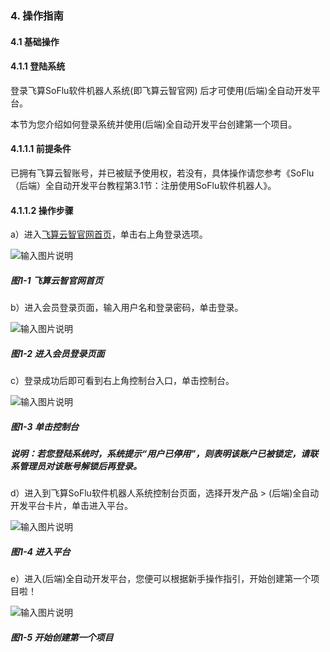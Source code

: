 ### 4. 操作指南

#### 4.1 基础操作

#### 4.1.1 登陆系统

登录飞算SoFlu软件机器人系统(即飞算云智官网) 后才可使用(后端)全自动开发平台。

本节为您介绍如何登录系统并使用(后端)全自动开发平台创建第一个项目。

#### 4.1.1.1 前提条件

已拥有飞算云智账号，并已被赋予使用权，若没有，具体操作请您参考《SoFlu（后端）全自动开发平台教程第3.1节：注册使用SoFlu软件机器人》。

#### 4.1.1.2 操作步骤

a）进入[飞算云智官网首页](https://www.feisuanyz.com/)，单击右上角登录选项。

![输入图片说明](../../../../images/SoFlu%EF%BC%88%E5%90%8E%E7%AB%AF%EF%BC%89%E5%BC%80%E5%8F%91%E5%B9%B3%E5%8F%B0/1.%20%E6%9C%80%E6%96%B0%E7%89%88%E6%9C%AC%20-%20%E6%9B%B4%E6%96%B0%E6%97%A5%E6%9C%9F%20-%202022.10.08/4.%20%E6%93%8D%E4%BD%9C%E6%8C%87%E5%8D%97/1.%20%E5%9F%BA%E7%A1%80%E6%93%8D%E4%BD%9C/image.png)

##### 图1-1 飞算云智官网首页

b）进入会员登录页面，输入用户名和登录密码，单击登录。

![输入图片说明](../../../../images/SoFlu%EF%BC%88%E5%90%8E%E7%AB%AF%EF%BC%89%E5%BC%80%E5%8F%91%E5%B9%B3%E5%8F%B0/1.%20%E6%9C%80%E6%96%B0%E7%89%88%E6%9C%AC%20-%20%E6%9B%B4%E6%96%B0%E6%97%A5%E6%9C%9F%20-%202022.10.08/4.%20%E6%93%8D%E4%BD%9C%E6%8C%87%E5%8D%97/1.%20%E5%9F%BA%E7%A1%80%E6%93%8D%E4%BD%9C/1-2.png)

##### 图1-2 进入会员登录页面

c）登录成功后即可看到右上角控制台入口，单击控制台。

![输入图片说明](../../../../images/SoFlu%EF%BC%88%E5%90%8E%E7%AB%AF%EF%BC%89%E5%BC%80%E5%8F%91%E5%B9%B3%E5%8F%B0/1.%20%E6%9C%80%E6%96%B0%E7%89%88%E6%9C%AC%20-%20%E6%9B%B4%E6%96%B0%E6%97%A5%E6%9C%9F%20-%202022.10.08/4.%20%E6%93%8D%E4%BD%9C%E6%8C%87%E5%8D%97/1.%20%E5%9F%BA%E7%A1%80%E6%93%8D%E4%BD%9C/1-3.png)

##### 图1-3 单击控制台

##### 说明：若您登陆系统时，系统提示“用户已停用”，则表明该账户已被锁定，请联系管理员对该账号解锁后再登录。

d）进入到飞算SoFlu软件机器人系统控制台页面，选择开发产品 > (后端)全自动开发平台卡片，单击进入平台。

![输入图片说明](../../../../images/SoFlu%EF%BC%88%E5%90%8E%E7%AB%AF%EF%BC%89%E5%BC%80%E5%8F%91%E5%B9%B3%E5%8F%B0/1.%20%E6%9C%80%E6%96%B0%E7%89%88%E6%9C%AC%20-%20%E6%9B%B4%E6%96%B0%E6%97%A5%E6%9C%9F%20-%202022.10.08/4.%20%E6%93%8D%E4%BD%9C%E6%8C%87%E5%8D%97/1.%20%E5%9F%BA%E7%A1%80%E6%93%8D%E4%BD%9C/1-4.png)

##### 图1-4 进入平台

e）进入(后端)全自动开发平台，您便可以根据新手操作指引，开始创建第一个项目啦！

![输入图片说明](../../../../images/SoFlu%EF%BC%88%E5%90%8E%E7%AB%AF%EF%BC%89%E5%BC%80%E5%8F%91%E5%B9%B3%E5%8F%B0/1.%20%E6%9C%80%E6%96%B0%E7%89%88%E6%9C%AC%20-%20%E6%9B%B4%E6%96%B0%E6%97%A5%E6%9C%9F%20-%202022.10.08/4.%20%E6%93%8D%E4%BD%9C%E6%8C%87%E5%8D%97/1.%20%E5%9F%BA%E7%A1%80%E6%93%8D%E4%BD%9C/1-5.png)

##### 图1-5 开始创建第一个项目
